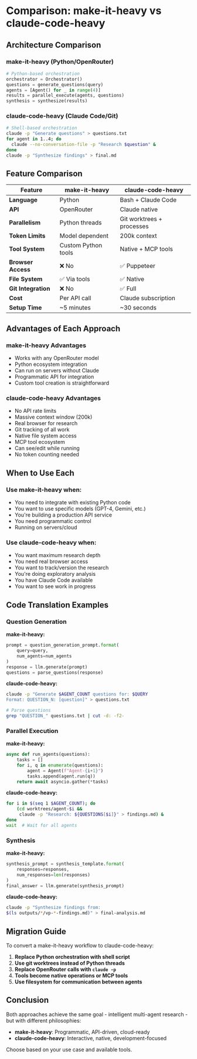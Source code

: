 # Comparison: make-it-heavy vs claude-code-heavy

## Architecture Comparison

### make-it-heavy (Python/OpenRouter)
```python
# Python-based orchestration
orchestrator = Orchestrator()
questions = generate_questions(query)
agents = [Agent() for _ in range(4)]
results = parallel_execute(agents, questions)
synthesis = synthesize(results)
```

### claude-code-heavy (Claude Code/Git)
```bash
# Shell-based orchestration  
claude -p "Generate questions" > questions.txt
for agent in 1..4; do
  claude --no-conversation-file -p "Research $question" &
done
claude -p "Synthesize findings" > final.md
```

## Feature Comparison

| Feature | make-it-heavy | claude-code-heavy |
|---------|---------------|-------------------|
| **Language** | Python | Bash + Claude Code |
| **API** | OpenRouter | Claude native |
| **Parallelism** | Python threads | Git worktrees + processes |
| **Token Limits** | Model dependent | 200k context |
| **Tool System** | Custom Python tools | Native + MCP tools |
| **Browser Access** | ❌ No | ✅ Puppeteer |
| **File System** | ✅ Via tools | ✅ Native |
| **Git Integration** | ❌ No | ✅ Full |
| **Cost** | Per API call | Claude subscription |
| **Setup Time** | ~5 minutes | ~30 seconds |

## Advantages of Each Approach

### make-it-heavy Advantages
- Works with any OpenRouter model
- Python ecosystem integration  
- Can run on servers without Claude
- Programmatic API for integration
- Custom tool creation is straightforward

### claude-code-heavy Advantages
- No API rate limits
- Massive context window (200k)
- Real browser for research
- Git tracking of all work
- Native file system access
- MCP tool ecosystem
- Can see/edit while running
- No token counting needed

## When to Use Each

### Use make-it-heavy when:
- You need to integrate with existing Python code
- You want to use specific models (GPT-4, Gemini, etc.)
- You're building a production API service
- You need programmatic control
- Running on servers/cloud

### Use claude-code-heavy when:
- You want maximum research depth
- You need real browser access
- You want to track/version the research
- You're doing exploratory analysis
- You have Claude Code available
- You want to see work in progress

## Code Translation Examples

### Question Generation

**make-it-heavy:**
```python
prompt = question_generation_prompt.format(
    query=query,
    num_agents=num_agents
)
response = llm.generate(prompt)
questions = parse_questions(response)
```

**claude-code-heavy:**
```bash
claude -p "Generate $AGENT_COUNT questions for: $QUERY
Format: QUESTION_N: [question]" > questions.txt

# Parse questions
grep "QUESTION_" questions.txt | cut -d: -f2-
```

### Parallel Execution

**make-it-heavy:**
```python
async def run_agents(questions):
    tasks = []
    for i, q in enumerate(questions):
        agent = Agent(f"Agent-{i+1}")
        tasks.append(agent.run(q))
    return await asyncio.gather(*tasks)
```

**claude-code-heavy:**
```bash
for i in $(seq 1 $AGENT_COUNT); do
    (cd worktrees/agent-$i && 
     claude -p "Research: ${QUESTIONS[$i]}" > findings.md) &
done
wait  # Wait for all agents
```

### Synthesis

**make-it-heavy:**
```python
synthesis_prompt = synthesis_template.format(
    responses=responses,
    num_responses=len(responses)
)
final_answer = llm.generate(synthesis_prompt)
```

**claude-code-heavy:**
```bash
claude -p "Synthesize findings from:
$(ls outputs/*/vp-*-findings.md)" > final-analysis.md
```

## Migration Guide

To convert a make-it-heavy workflow to claude-code-heavy:

1. **Replace Python orchestration with shell script**
2. **Use git worktrees instead of Python threads**
3. **Replace OpenRouter calls with `claude -p`**
4. **Tools become native operations or MCP tools**
5. **Use filesystem for communication between agents**

## Conclusion

Both approaches achieve the same goal - intelligent multi-agent research - but with different philosophies:

- **make-it-heavy**: Programmatic, API-driven, cloud-ready
- **claude-code-heavy**: Interactive, native, development-focused

Choose based on your use case and available tools.
